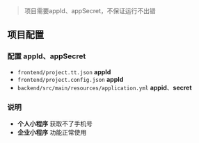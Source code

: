 > 项目需要appId、appSecret，不保证运行不出错

## 项目配置

### 配置 appId、appSecret

+ `frontend/project.tt.json` **appId**
+ `frontend/project.config.json` **appId**
+ `backend/src/main/resources/application.yml` **appid**、**secret**

### 说明

+ **个人小程序** 获取不了手机号
+ **企业小程序** 功能正常使用